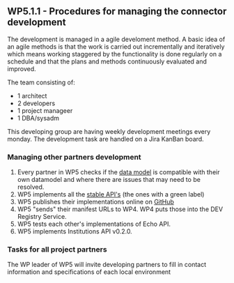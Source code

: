 ## WP5.1.1 - Procedures for managing the connector development

The development is managed in a agile develoment method. A basic idea of an agile methods is that the work is carried out incrementally and iteratively which means working staggered by the functionality is done regularly on a schedule and that the plans and methods continuously evaluated and improved.

The team consisting of:
* 1 architect 
* 2 developers 
* 1 project manageer 
* 1 DBA/sysadm 

This developing group are having weekly development meetings every monday. The development task are handled on a Jira KanBan board. 

### Managing other partners development
1.  Every partner in WP5 checks if the [data model](https://github.com/erasmus-without-paper/ewp-wp3-data-model) is compatible with their own datamodel and where there are issues that may need to be resolved.
2. WP5 implements all the [stable API's](http://developers.erasmuswithoutpaper.eu/) (the ones with a green label) 
3. WP5 publishes their implementations online on [GitHub](https://github.com/erasmus-without-paper/ewp-reference-connector)
4. WP5 "sends" their manifest URLs to WP4. WP4 puts those into the DEV Registry Service.
5. WP5 tests each other's implementations of Echo API.
6. WP5 implements Institutions API v0.2.0.


### Tasks for all project partners
The WP leader of WP5 will invite developing partners to fill in contact information and specifications of each local environment
